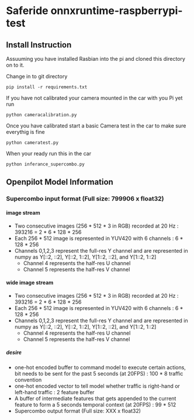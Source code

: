 # Saferide onnxruntime-raspberrypi-test

## Install Instruction

Assuuming you have installed Rasbian into the pi and cloned this directory on to it.

Change in to git directory
```
pip install -r requirements.txt
```
If you have not calibrated your camera mounted in the car with you Pi yet run

```
python cameracalibration.py
```

Once you have calibrated start a basic Camera test in the car to make sure everythig is fine

```
python cameratest.py
```

When your ready run this in the car

```
python inferance_supercombo.py
```

## Openpilot Model Information
### Supercombo input format (Full size: 799906 x float32)
#### image stream
- Two consecutive images (256 * 512 * 3 in RGB) recorded at 20 Hz : 393216 = 2 * 6 * 128 * 256
- Each 256 * 512 image is represented in YUV420 with 6 channels : 6 * 128 * 256
- Channels 0,1,2,3 represent the full-res Y channel and are represented in numpy as Y[::2, ::2], Y[::2, 1::2], Y[1::2, ::2], and Y[1::2, 1::2]
  - Channel 4 represents the half-res U channel
  - Channel 5 represents the half-res V channel
#### wide image stream
- Two consecutive images (256 * 512 * 3 in RGB) recorded at 20 Hz : 393216 = 2 * 6 * 128 * 256
- Each 256 * 512 image is represented in YUV420 with 6 channels : 6 * 128 * 256
- Channels 0,1,2,3 represent the full-res Y channel and are represented in numpy as Y[::2, ::2], Y[::2, 1::2], Y[1::2, ::2], and Y[1::2, 1::2]
  - Channel 4 represents the half-res U channel
  - Channel 5 represents the half-res V channel
##### desire
- one-hot encoded buffer to command model to execute certain actions, bit needs to be sent for the past 5 seconds (at 20FPS) : 100 * 8 traffic convention
- one-hot encoded vector to tell model whether traffic is right-hand or left-hand traffic : 2 feature buffer
- A buffer of intermediate features that gets appended to the current feature to form a 5 seconds temporal context (at 20FPS) : 99 * 512
- Supercombo output format (Full size: XXX x float32)
